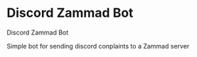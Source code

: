 # Discord Zammad Bot
Discord Zammad Bot

Simple bot for sending discord conplaints to a Zammad server
